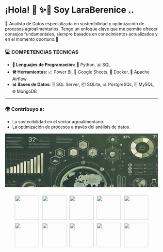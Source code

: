 # ¡Hola! 👋 ✨🔭 Soy LaraBerenice ..

🌱 Analista de Datos especializada en sostenibilidad y optimización de procesos agroalimentarios. Tengo un enfoque clave que me permite ofrecer consejos fundamentales, siempre basados en conocimientos actualizados y en el momento oportuno.🌱

### 💻 COMPETENCIAS TÉCNICAS
- **🔧 Lenguajes de Programación:** 🐍 Python, 📊 SQL
- **🛠 Herramientas:** 📈 Power BI, 📅 Google Sheets, 🐳 Docker, 🚀 Apache Airflow
- **📊 Bases de Datos:** 🗄️ SQL Server, 📦 SQLite, 📊 PostgreSQL, 🗄️ MySQL, 🌐 MongoDB

---

### 🌍 Contribuyo a:
- La sostenibilidad en el sector agroalimentario.
- La optimización de procesos a través del análisis de datos.

<div style="text-align: center;">
    <!-- Imagen principal -->
    <img src="https://github.com/LaraBerenice/Repo_Imagenes/blob/main/xx.png" style="width: auto; height: auto; max-width: 100%;">
    <div style="margin-top: 20px; display: flex; justify-content: center; flex-wrap: wrap;">
        <a href="git_hub">
            <img src="https://github.com/user-attachments/assets/70bb8b8e-b3ce-48a3-ae6f-5c4cb1db8434" style="width: 80px; height: 80px; margin: 5px;">
        </a>
        <a href="ENLACE_Python">
            <img src="https://img.icons8.com/?size=80&id=13441&format=png&color=000000" style="width: 80px; height: 80px; margin: 5px;">
        </a>
        <a href="ENLACE_ANACONDA">
            <img src="https://github.com/user-attachments/assets/da3b70cd-0db3-49db-9d32-b3a42853b53f" style="width: 80px; height: 80px; margin: 5px;">
        </a>
        <a href="ENLACE_POWER_BI">
            <img src="https://img.icons8.com/?size=80&id=qYfwpsRXEcpc&format=png&color=000000" style="width: 80px; height: 80px; margin: 5px;">
        </a>
        <a href="ENLACE_GOOGLE_SHEETS">
            <img src="https://img.icons8.com/?size=80&id=30461&format=png&color=000000" style="width: 80px; height: 80px; margin: 5px;">
        </a>
        <a href="ENLACE_EXCEL">
            <img src="https://img.icons8.com/?size=100&id=UECmBSgBOvPT&format=png&color=000000" style="width: 80px; height: 80px; margin: 5px;">
        </a>
        <a href="ENLACE_DOCKER">
            <img src="https://img.icons8.com/?size=80&id=cdYUlRaag9G9&format=png&color=000000" style="width: 80px; height: 80px; margin: 5px;">
        </a>
        <a href="ENLACE_APACHE_AIRFLOW">
            <img src="https://github.com/user-attachments/assets/8ff6532e-81c5-4abc-bb0a-dea8e6cf0c79" style="width: 80px; height: 80px; margin: 5px;">
        </a>
        <a href="ENLACE_SQL_SERVER">
            <img src="https://img.icons8.com/?size=80&id=uOsDUfEtcu5S&format=png&color=000000" style="width: 80px; height: 80px; margin: 5px;">
        </a>
        <a href="ENLACE_MONGODB">
            <img src="https://github.com/user-attachments/assets/404c6695-7ff9-421e-bf46-a3cb714f1521" style="width: 80px; height: 80px; margin: 5px;">
        </a>
    </div>
</div>



